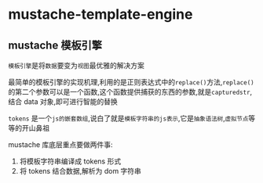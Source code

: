 # mustache-template-engine
## mustache 模板引擎

`模板引擎`是将`数据`要变为`视图`最优雅的解决方案

最简单的模板引擎的实现机理,利用的是正则表达式中的`replace()`方法,`replace()`的第二个参数可以是一个函数,这个函数提供捕获的东西的参数,就是`capturedstr`,结合 data 对象,即可进行智能的替换

`tokens` 是一个`js的嵌套数组`,说白了就是`模板字符串的js表示`,它是`抽象语法树`,`虚拟节点`等等的开山鼻祖

mustache 库底层重点要做两件事:

1. 将模板字符串编译成 tokens 形式
2. 将 tokens 结合数据,解析为 dom 字符串
